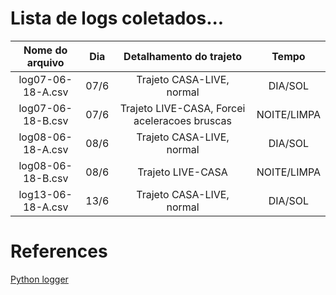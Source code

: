 Lista de logs coletados...
===========
| Nome do arquivo | Dia | Detalhamento do trajeto |  Tempo | 
| :---------------------: | :------:| :---------------------: | :------:| 
| log07-06-18-A.csv | 07/6 | Trajeto CASA-LIVE, normal  |  DIA/SOL | 
| log07-06-18-B.csv | 07/6 | Trajeto LIVE-CASA, Forcei aceleracoes bruscas |  NOITE/LIMPA |
| log08-06-18-A.csv | 08/6 | Trajeto CASA-LIVE, normal  |  DIA/SOL | 
| log08-06-18-B.csv | 08/6 | Trajeto LIVE-CASA|  NOITE/LIMPA |
| log13-06-18-A.csv | 13/6 | Trajeto CASA-LIVE, normal  |  DIA/SOL | 


# References

[Python logger](https://engineersportal.com/blog/2018/2/25/python-datalogger-reading-the-serial-output-from-arduino-to-analyze-data-using-pyserial)

